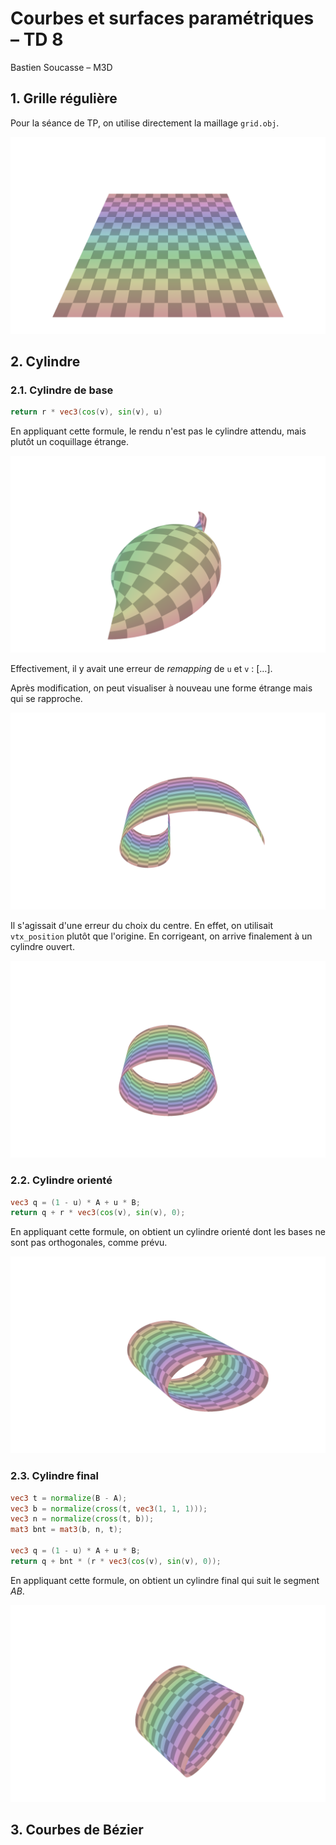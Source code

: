 # Courbes et surfaces paramétriques – TD 8

Bastien Soucasse – M3D

## 1. Grille régulière

Pour la séance de TP, on utilise directement la maillage `grid.obj`.

![renderings/default.png](renderings/default.png)

## 2. Cylindre

### 2.1. Cylindre de base

```glsl
return r * vec3(cos(v), sin(v), u)
```

En appliquant cette formule, le rendu n'est pas le cylindre attendu, mais plutôt un coquillage étrange.

![renderings/error-uv-remapping.png](renderings/error-uv-remapping.png)

Effectivement, il y avait une erreur de _remapping_ de `u` et `v` : \[…\].

Après modification, on peut visualiser à nouveau une forme étrange mais qui se rapproche.

![renderings/error-center.png](renderings/error-center.png)

Il s'agissait d'une erreur du choix du centre. En effet, on utilisait `vtx_position` plutôt que l'origine. En corrigeant, on arrive finalement à un cylindre ouvert.

![renderings/base-cylinder.png](renderings/base-cylinder.png)

### 2.2. Cylindre orienté

```glsl
vec3 q = (1 - u) * A + u * B;
return q + r * vec3(cos(v), sin(v), 0);
```

En appliquant cette formule, on obtient un cylindre orienté dont les bases ne sont pas orthogonales, comme prévu.

![renderings/oriented-cylinder.png](renderings/oriented-cylinder.png)

### 2.3. Cylindre final

```glsl
vec3 t = normalize(B - A);
vec3 b = normalize(cross(t, vec3(1, 1, 1)));
vec3 n = normalize(cross(t, b));
mat3 bnt = mat3(b, n, t);

vec3 q = (1 - u) * A + u * B;
return q + bnt * (r * vec3(cos(v), sin(v), 0));
```

En appliquant cette formule, on obtient un cylindre final qui suit le segment _AB_.

![renderings/final-cylinder.png](renderings/final-cylinder.png)

## 3. Courbes de Bézier
